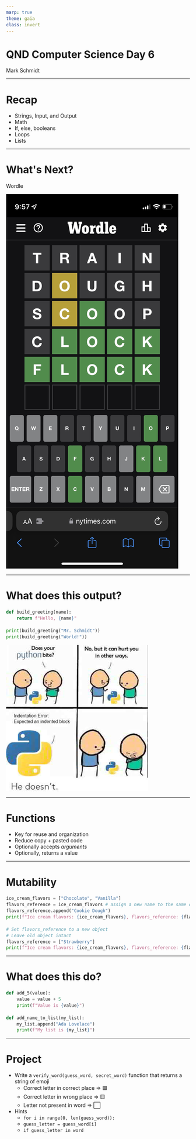 ```yaml
---
marp: true
theme: gaia
class: invert
---
```


# QND Computer Science Day 6
Mark Schmidt

--- 

# Recap 

- Strings, Input, and Output
- Math
- If, else, booleans
- Loops
- Lists

--- 

# What's Next?

Wordle

![bg right w:300](../assets/wordle.jpeg)

<!-- Explain the rules of wordle -->

---

# What does this output?

```python
def build_greeting(name):
    return f"Hello, {name}"

print(build_greeting("Mr. Schmidt"))
print(build_greeting("World!"))
```


![bg right w:500](../assets/python_bite.jpeg)

<!-- Two greets. Draw attention to arguments, def keyword, indention, return keyword -->

<!-- Show moving `print` into function-->

<!-- This is a contrived example -->

---

# Functions

- Key for reuse and organization
- Reduce copy + pasted code
- Optionally accepts *arguments* 
- Optionally, returns a value

<!-- Print is a function that does not return a value! -->
<!-- Input is a function that does not require arguments -->

---

# Mutability

```python
ice_cream_flavors = ["Chocolate", "Vanilla"]
flavors_reference = ice_cream_flavors # assign a new name to the same object
flavors_reference.append("Cookie Dough")
print(f"Ice cream flavors: {ice_cream_flavors}, flavors_reference: {flavors_reference}")

# Set flavors_reference to a new object
# Leave old object intact
flavors_reference = ["Strawberry"]
print(f"Ice cream flavors: {ice_cream_flavors}, flavors_reference: {flavors_reference}")
```
---

<!-- Using '=' creates a new assignment -->
<!-- Drawing a little diagram here on the whiteboard would be helpful -->

# What does this do?

```python
def add_5(value):
    value = value + 5
    print(f"Value is {value}")

def add_name_to_list(my_list):
    my_list.append("Ada Lovelace")
    print(f"My list is {my_list}")
```
<!-- add_5 replaces the value are *replacing* value, but that does not affect my_value -->

---

# Project

- Write a `verify_word(guess_word, secret_word)` function that returns a string of emoji
    - Correct letter in correct place => 🟩
    - Correct letter in wrong place => 🟨
    - Letter not present in word => ⬜️
- Hints
    - `for i in range(0, len(guess_word)):`
    - `guess_letter = guess_word[i]`
    - `if guess_letter in word `



